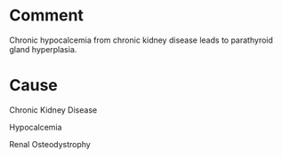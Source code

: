 # Comment

Chronic hypocalcemia from chronic kidney disease leads to parathyroid gland hyperplasia.

# Cause

Chronic Kidney Disease

Hypocalcemia

Renal Osteodystrophy
